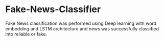 # Fake-News-Classifier
Fake News classification was performed using Deep learning with word embedding and LSTM architecture and news was successfully classified into reliable or fake.
